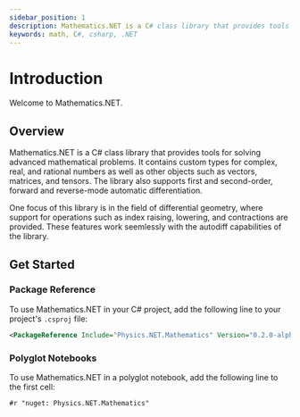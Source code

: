 ```yaml
---
sidebar_position: 1
description: Mathematics.NET is a C# class library that provides tools for solving advanced mathematical problems.
keywords: math, C#, csharp, .NET
---
```


# Introduction

Welcome to Mathematics.NET.

## Overview

Mathematics.NET is a C# class library that provides tools for solving advanced mathematical problems. It contains custom types for complex, real, and rational numbers as well as other objects such as vectors, matrices, and tensors. The library also supports first and second-order, forward and reverse-mode automatic differentiation.

One focus of this library is in the field of differential geometry, where support for operations such as index raising, lowering, and contractions are provided. These features work seemlessly with the autodiff capabilities of the library.

## Get Started

### Package Reference

To use Mathematics.NET in your C# project, add the following line to your project's `.csproj` file:

```xml
<PackageReference Include="Physics.NET.Mathematics" Version="0.2.0-alpha.12" />
```

### Polyglot Notebooks

To use Mathematics.NET in a polyglot notebook, add the following line to the first cell:

```
#r "nuget: Physics.NET.Mathematics"
```
